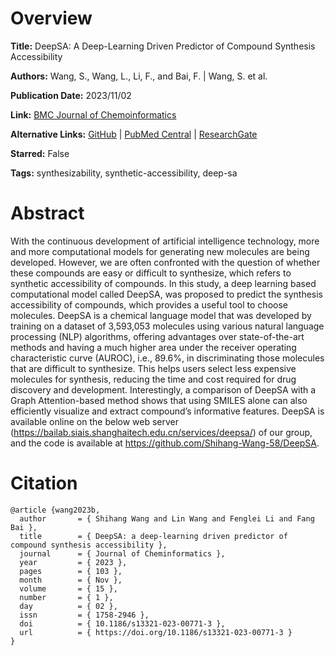 # Overview
**Title:**
DeepSA: A Deep-Learning Driven Predictor of Compound Synthesis Accessibility

**Authors:**
Wang, S., Wang, L., Li, F., and Bai, F. |
Wang, S. et al.

**Publication Date:**
2023/11/02

**Link:**
[BMC Journal of Chemoinformatics](https://jcheminf.biomedcentral.com/articles/10.1186/s13321-023-00771-3)

**Alternative Links:**
[GitHub](https://github.com/Shihang-Wang-58/DeepSA) |
[PubMed Central](https://pmc.ncbi.nlm.nih.gov/articles/PMC10621138) |
[ResearchGate](https://www.researchgate.net/publication/375235649_DeepSA_a_deep-learning_driven_predictor_of_compound_synthesis_accessibility)

**Starred:**
False

**Tags:**
synthesizability, synthetic-accessibility, deep-sa


# Abstract
With the continuous development of artificial intelligence technology, more and more computational models for generating new molecules are being developed.
However, we are often confronted with the question of whether these compounds are easy or difficult to synthesize, which refers to synthetic accessibility of compounds.
In this study, a deep learning based computational model called DeepSA, was proposed to predict the synthesis accessibility of compounds, which provides a useful tool to choose molecules.
DeepSA is a chemical language model that was developed by training on a dataset of 3,593,053 molecules using various natural language processing (NLP) algorithms, offering advantages over state-of-the-art methods and having a much higher area under the receiver operating characteristic curve (AUROC), i.e., 89.6%, in discriminating those molecules that are difficult to synthesize.
This helps users select less expensive molecules for synthesis, reducing the time and cost required for drug discovery and development.
Interestingly, a comparison of DeepSA with a Graph Attention-based method shows that using SMILES alone can also efficiently visualize and extract compound’s informative features.
DeepSA is available online on the below web server (https://bailab.siais.shanghaitech.edu.cn/services/deepsa/) of our group, and the code is available at https://github.com/Shihang-Wang-58/DeepSA.


# Citation
```
@article {wang2023b,
  author       = { Shihang Wang and Lin Wang and Fenglei Li and Fang Bai },
  title        = { DeepSA: a deep-learning driven predictor of compound synthesis accessibility },
  journal      = { Journal of Cheminformatics },
  year         = { 2023 },
  pages        = { 103 },
  month        = { Nov },
  volume       = { 15 },
  number       = { 1 },
  day          = { 02 },
  issn         = { 1758-2946 },
  doi          = { 10.1186/s13321-023-00771-3 },
  url          = { https://doi.org/10.1186/s13321-023-00771-3 }
}
```
